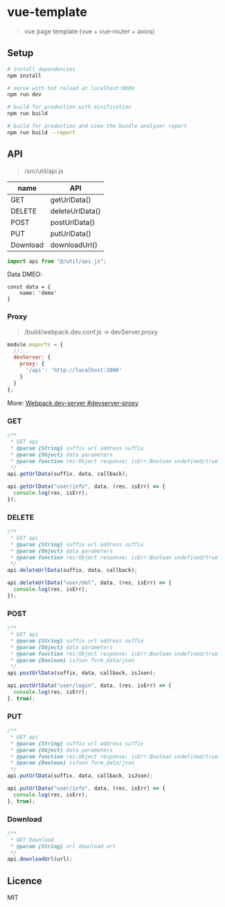 # vue-template

> vue page template (vue + vue-router + axios)

## Setup

```bash
# install dependencies
npm install

# serve with hot reload at localhost:8080
npm run dev

# build for production with minification
npm run build

# build for production and view the bundle analyzer report
npm run build --report
```

## API

> /src/util/api.js

| name     | API             |
| -------- | --------------- |
| GET      | getUrlData()    |
| DELETE   | deleteUrlData() |
| POST     | postUrlData()   |
| PUT      | putUrlData()    |
| Download | downloadUrl()   |

```js
import api from "@/util/api.js";
```

Data DMEO:

```
const data = {
	name: 'demo'
}
```

### Proxy

> /build/webpack.dev.conf.js -> devServer.proxy

```js
module.exports = {
  //...
  devServer: {
    proxy: {
      '/api': 'http://localhost:3000'
    }
  }
};
```
More: [Webpack dev-server #devserver-proxy ](https://webpack.js.org/configuration/dev-server/#devserver-proxy)

### GET

```js
/**
 * GET api
 * @param {String} suffix url address suffix
 * @param {Object} data parameters
 * @param function res:Object response; isErr:Boolean undefined/true
 */
api.getUrlData(suffix, data, callback);
```

```js
api.getUrlData("user/info", data, (res, isErr) => {
  console.log(res, isErr);
});
```

### DELETE

```js
/**
 * GET api
 * @param {String} suffix url address suffix
 * @param {Object} data parameters
 * @param function res:Object response; isErr:Boolean undefined/true
 */
api.deleteUrlData(suffix, data, callback);
```

```js
api.deleteUrlData("user/del", data, (res, isErr) => {
  console.log(res, isErr);
});
```

### POST

```js
/**
 * GET api
 * @param {String} suffix url address suffix
 * @param {Object} data parameters
 * @param function res:Object response; isErr:Boolean undefined/true
 * @param {Boolean} isJson form_data/json
 */
api.postUrlData(suffix, data, callback, isJson);
```

```js
api.postUrlData("user/login", data, (res, isErr) => {
  console.log(res, isErr);
}, true);
```

### PUT

```js
/**
 * GET api
 * @param {String} suffix url address suffix
 * @param {Object} data parameters
 * @param function res:Object response; isErr:Boolean undefined/true
 * @param {Boolean} isJson form_data/json
 */
api.putUrlData(suffix, data, callback, isJson);
```

```js
api.putUrlData("user/info", data, (res, isErr) => {
  console.log(res, isErr);
}, true);
```

### Download

```js
/**
 * GET Download
 * @param {String} url download url
 */
api.downloadUrl(url);
```

## Licence

MIT
